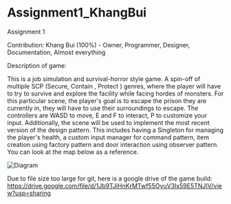 # Assignment1_KhangBui
 
Assignment 1

Contribution: 
Khang Bui  (100%) - Owner, Programmer, Designer, Documentation, Almost everything

Description of game: 

This is a job simulation and survival-horror style game. A spin-off of multiple SCP (Secure, Contain , Protect ) genres, where the player will have to try to survive and explore the facility while facing hordes of monsters. For this particular scene, the player's goal is to escape the prison they are currently in, they will have to use their surroundings to escape.  The controllers are WASD to move, E and F to interact, P to customize your input.  Additionally, the scene will be used to implement the most recent version of the design pattern. This includes having a Singleton for managing the player's health, a custom input manager for command pattern, item creation using factory pattern and door interaction using observer pattern. You can look at the map below as a reference.

![Diagram](https://github.com/user-attachments/assets/4da66e74-b2fb-4c26-a772-2544d6bab5c3)

Due to file size too large for git, here is a google drive of the game build: https://drive.google.com/file/d/1Jb9TJiHnKrMTwf55OyuV3Ix59E5TNJIV/view?usp=sharing 

